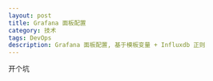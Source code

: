 ```yaml
---
layout: post
title: Grafana 面板配置
category: 技术
tags: DevOps
description: Grafana 面板配置, 基于模板变量 + Influxdb 正则
---
```


开个坑
